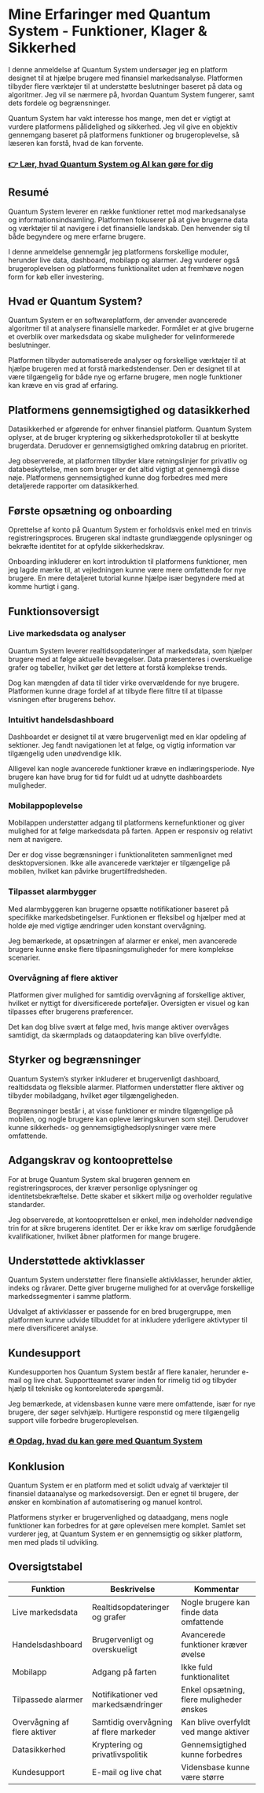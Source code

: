 # Mine Erfaringer med Quantum System - Funktioner, Klager & Sikkerhed
 

I denne anmeldelse af Quantum System undersøger jeg en platform designet til at hjælpe brugere med finansiel markedsanalyse. Platformen tilbyder flere værktøjer til at understøtte beslutninger baseret på data og algoritmer. Jeg vil se nærmere på, hvordan Quantum System fungerer, samt dets fordele og begrænsninger.

Quantum System har vakt interesse hos mange, men det er vigtigt at vurdere platformens pålidelighed og sikkerhed. Jeg vil give en objektiv gennemgang baseret på platformens funktioner og brugeroplevelse, så læseren kan forstå, hvad de kan forvente.

### [👉 Lær, hvad Quantum System og AI kan gøre for dig](https://tinyurl.com/286av94b)
## Resumé

Quantum System leverer en række funktioner rettet mod markedsanalyse og informationsindsamling. Platformen fokuserer på at give brugerne data og værktøjer til at navigere i det finansielle landskab. Den henvender sig til både begyndere og mere erfarne brugere.

I denne anmeldelse gennemgår jeg platformens forskellige moduler, herunder live data, dashboard, mobilapp og alarmer. Jeg vurderer også brugeroplevelsen og platformens funktionalitet uden at fremhæve nogen form for køb eller investering.

## Hvad er Quantum System?

Quantum System er en softwareplatform, der anvender avancerede algoritmer til at analysere finansielle markeder. Formålet er at give brugerne et overblik over markedsdata og skabe muligheder for velinformerede beslutninger.

Platformen tilbyder automatiserede analyser og forskellige værktøjer til at hjælpe brugeren med at forstå markedstendenser. Den er designet til at være tilgængelig for både nye og erfarne brugere, men nogle funktioner kan kræve en vis grad af erfaring.

## Platformens gennemsigtighed og datasikkerhed

Datasikkerhed er afgørende for enhver finansiel platform. Quantum System oplyser, at de bruger kryptering og sikkerhedsprotokoller til at beskytte brugerdata. Derudover er gennemsigtighed omkring databrug en prioritet.

Jeg observerede, at platformen tilbyder klare retningslinjer for privatliv og databeskyttelse, men som bruger er det altid vigtigt at gennemgå disse nøje. Platformens gennemsigtighed kunne dog forbedres med mere detaljerede rapporter om datasikkerhed.

## Første opsætning og onboarding

Oprettelse af konto på Quantum System er forholdsvis enkel med en trinvis registreringsproces. Brugeren skal indtaste grundlæggende oplysninger og bekræfte identitet for at opfylde sikkerhedskrav.

Onboarding inkluderer en kort introduktion til platformens funktioner, men jeg lagde mærke til, at vejledningen kunne være mere omfattende for nye brugere. En mere detaljeret tutorial kunne hjælpe især begyndere med at komme hurtigt i gang.

## Funktionsoversigt

### Live markedsdata og analyser

Quantum System leverer realtidsopdateringer af markedsdata, som hjælper brugere med at følge aktuelle bevægelser. Data præsenteres i overskuelige grafer og tabeller, hvilket gør det lettere at forstå komplekse trends.

Dog kan mængden af data til tider virke overvældende for nye brugere. Platformen kunne drage fordel af at tilbyde flere filtre til at tilpasse visningen efter brugerens behov.

### Intuitivt handelsdashboard

Dashboardet er designet til at være brugervenligt med en klar opdeling af sektioner. Jeg fandt navigationen let at følge, og vigtig information var tilgængelig uden unødvendige klik.

Alligevel kan nogle avancerede funktioner kræve en indlæringsperiode. Nye brugere kan have brug for tid for fuldt ud at udnytte dashboardets muligheder.

### Mobilappoplevelse

Mobilappen understøtter adgang til platformens kernefunktioner og giver mulighed for at følge markedsdata på farten. Appen er responsiv og relativt nem at navigere.

Der er dog visse begrænsninger i funktionaliteten sammenlignet med desktopversionen. Ikke alle avancerede værktøjer er tilgængelige på mobilen, hvilket kan påvirke brugertilfredsheden.

### Tilpasset alarmbygger

Med alarmbyggeren kan brugerne opsætte notifikationer baseret på specifikke markedsbetingelser. Funktionen er fleksibel og hjælper med at holde øje med vigtige ændringer uden konstant overvågning.

Jeg bemærkede, at opsætningen af alarmer er enkel, men avancerede brugere kunne ønske flere tilpasningsmuligheder for mere komplekse scenarier.

### Overvågning af flere aktiver

Platformen giver mulighed for samtidig overvågning af forskellige aktiver, hvilket er nyttigt for diversificerede porteføljer. Oversigten er visuel og kan tilpasses efter brugerens præferencer.

Det kan dog blive svært at følge med, hvis mange aktiver overvåges samtidigt, da skærmplads og dataopdatering kan blive overfyldte.

## Styrker og begrænsninger

Quantum System’s styrker inkluderer et brugervenligt dashboard, realtidsdata og fleksible alarmer. Platformen understøtter flere aktiver og tilbyder mobiladgang, hvilket øger tilgængeligheden.

Begrænsninger består i, at visse funktioner er mindre tilgængelige på mobilen, og nogle brugere kan opleve læringskurven som stejl. Derudover kunne sikkerheds- og gennemsigtighedsoplysninger være mere omfattende.

## Adgangskrav og kontooprettelse

For at bruge Quantum System skal brugeren gennem en registreringsproces, der kræver personlige oplysninger og identitetsbekræftelse. Dette skaber et sikkert miljø og overholder regulative standarder.

Jeg observerede, at kontooprettelsen er enkel, men indeholder nødvendige trin for at sikre brugerens identitet. Der er ikke krav om særlige forudgående kvalifikationer, hvilket åbner platformen for mange brugere.

## Understøttede aktivklasser

Quantum System understøtter flere finansielle aktivklasser, herunder aktier, indeks og råvarer. Dette giver brugerne mulighed for at overvåge forskellige markedssegmenter i samme platform.

Udvalget af aktivklasser er passende for en bred brugergruppe, men platformen kunne udvide tilbuddet for at inkludere yderligere aktivtyper til mere diversificeret analyse.

## Kundesupport

Kundesupporten hos Quantum System består af flere kanaler, herunder e-mail og live chat. Supportteamet svarer inden for rimelig tid og tilbyder hjælp til tekniske og kontorelaterede spørgsmål.

Jeg bemærkede, at vidensbasen kunne være mere omfattende, især for nye brugere, der søger selvhjælp. Hurtigere responstid og mere tilgængelig support ville forbedre brugeroplevelsen.

### [🔥 Opdag, hvad du kan gøre med Quantum System](https://tinyurl.com/286av94b)
## Konklusion

Quantum System er en platform med et solidt udvalg af værktøjer til finansiel dataanalyse og markedsoversigt. Den er egnet til brugere, der ønsker en kombination af automatisering og manuel kontrol.

Platformens styrker er brugervenlighed og dataadgang, mens nogle funktioner kan forbedres for at gøre oplevelsen mere komplet. Samlet set vurderer jeg, at Quantum System er en gennemsigtig og sikker platform, men med plads til udvikling.

## Oversigtstabel

| Funktion                 | Beskrivelse                          | Kommentar                       |
|-------------------------|------------------------------------|--------------------------------|
| Live markedsdata         | Realtidsopdateringer og grafer      | Nogle brugere kan finde data omfattende |
| Handelsdashboard         | Brugervenligt og overskueligt       | Avancerede funktioner kræver øvelse  |
| Mobilapp                 | Adgang på farten                    | Ikke fuld funktionalitet         |
| Tilpassede alarmer       | Notifikationer ved markedsændringer | Enkel opsætning, flere muligheder ønskes |
| Overvågning af flere aktiver | Samtidig overvågning af flere markeder | Kan blive overfyldt ved mange aktiver |
| Datasikkerhed            | Kryptering og privatlivspolitik     | Gennemsigtighed kunne forbedres |
| Kundesupport             | E-mail og live chat                  | Vidensbase kunne være større   |